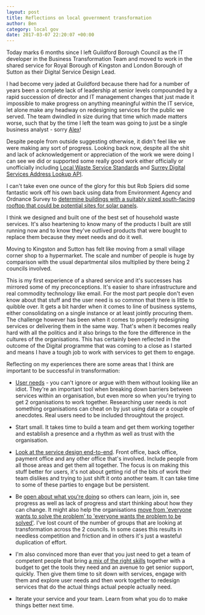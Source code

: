 ```yaml
---
layout: post
title: Reflections on local government transformation
author: Ben
category: local gov
date: 2017-03-07 22:20:07 +00:00
---
```

Today marks 6 months since I left Guildford Borough Council as the IT developer in the Business Transformation Team and moved to work in the shared service for Royal Borough of Kingston and London Borough of Sutton as their Digital Service Design Lead.

I had become very jaded at Guildford because there had for a number of years been a complete lack of leadership at senior levels compounded by a rapid succession of director and IT management changes that just made it impossible to make progress on anything meaningful within the IT service, let alone make any headway on redesigning services for the public we served. The team dwindled in size during that time which made matters worse, such that by the time I left the team was going to just be a single business analyst - sorry [Alex](https://twitter.com/InterestedAl)!

Despite people from outside suggesting otherwise, it didn't feel like we were making any sort of progress. Looking back now, despite all the shit and lack of acknowledgement or appreciation of the work we were doing I can see we did or supported some really good work either officially or unofficially including [Local Waste Service Standards](http://www.localdigitalcoalition.uk/product/local-waste-service-standards-project/) and [Surrey Digital Services Address Lookup API](http://surreydigitalservices.github.io/sds-addresses/).

I can't take even one ounce of the glory for this but Rob Spiers did some fantastic work off his own back using data from Environment Agency and Ordnance Survey to [determine buildings with a suitably sized south-facing rooftop that could be potential sites for solar panels](https://surreydigitalservices.github.io/blog/2016/03/QGIS-Rooftop-Aspect-Analysis).

I think we designed and built one of the best set of household waste services. It's also heartening to know many of the products I built are still running now and to know they've outlived products that were bought to replace them because they meet needs and do it well.

Moving to Kingston and Sutton has felt like moving from a small village corner shop to a hypermarket. The scale and number of people is huge by comparison with the usual departmental silos multiplied by there being 2 councils involved.

This is my first experience of a shared service and it's successes has mirrored some of my preconceptions. It's easier to share infrastructure and real commodity technology like email. For the most part people don't even know about that stuff and the user need is so common that there is little to quibble over. It gets a bit harder when it comes to line of business systems, either consolidating on a single instance or at least jointly procuring them. The challenge however has been when it comes to properly redesigning services or delivering them in the same way. That's when it becomes really hard with all the politics and it also brings to the fore the difference in the cultures of the organisations. This has certainly been reflected in the outcome of the Digital programme that was coming to a close as I started and means I have a tough job to work with services to get them to engage.

Reflecting on my experiences there are some areas that I think are important to be successful in transformation:

* [User needs](https://localgovdigital.info/localgov-digital-makers/outputs/local-government-digital-service-standard/standard/1/) - you can't ignore or argue with them without looking like an idiot. They're an important tool when breaking down barriers between services within an organisation, but even more so when you're trying to get 2 organisations to work together. Researching user needs is not something organisations can cheat on by just using data or a couple of anecdotes. Real users need to be included throughtout the project.

* Start small. It takes time to build a team and get them working together and establish a presence and a rhythm as well as trust with the organisation.

* [Look at the service design end-to-end](https://www.gov.uk/design-principles#eighth). Front office, back office, payment office and any other office that's involved. Include people from all those areas and get them all together. The focus is on making this stuff better for users, it's not about getting rid of the bits of work their team dislikes and trying to just shift it onto another team. It can take time to some of these parties to engage but be persistent.

* Be [open about what you're doing](https://www.gov.uk/design-principles#tenth) so others can learn, join in, see progress as well as lack of progress and start thinking about how they can change. It might also help the organisations [move from 'everyone wants to solve the problem' to 'everyone wants the problem to be solved'](http://www.hollidazed.co.uk/2016/04/30/everyone-wants-to-solve-the-problem/). I've lost count of the number of groups that are looking at transformation across the 2 councils. In some cases this results in needless competition and friction and in others it's just a wasteful duplication of effort. 

* I'm also convinced more than ever that you just need to get a team of competent people that bring [a mix of the right skills](https://localgovdigital.info/localgov-digital-makers/outputs/local-government-digital-service-standard/standard/2/) together with a budget to get the tools they need and an avenue to get senior support, quickly. Then give them time to sit down with services, engage with them and explore user needs and then work together to redesign services that do the actual things actual people actually need.

* Iterate your service and your team. Learn from what you do to make things better next time.
